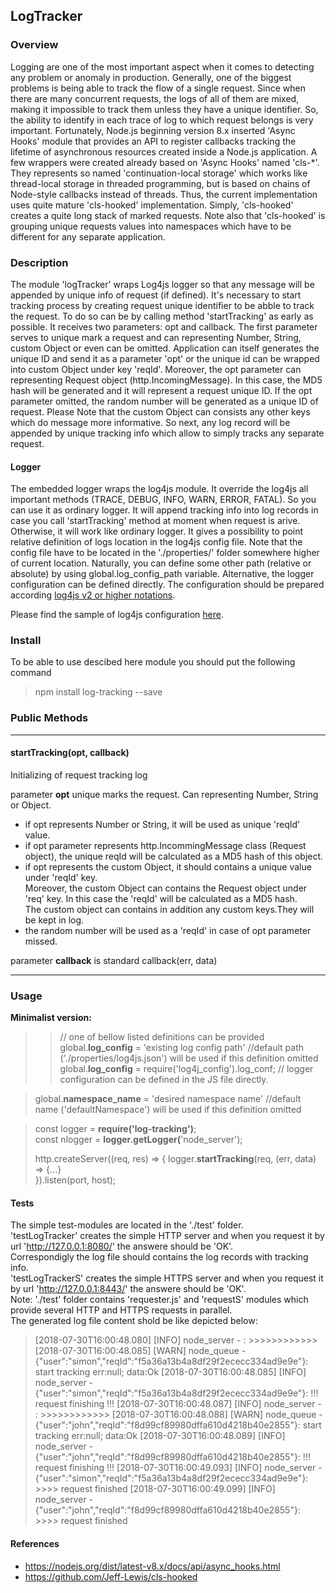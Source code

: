## LogTracker ##
### Overview ###
Logging are one of the most important aspect when it comes to detecting any problem or anomaly in production. Generally, one of the biggest problems is being able to track the flow of a single request. Since when there are many concurrent requests, the logs of all of them are mixed, making it impossible to track them unless they have a unique identifier.
So, the ability to identify in each trace of log to which request belongs is very important. Fortunately, Node.js beginning version 8.x inserted 'Async Hooks' module that provides an API to register callbacks tracking the lifetime of asynchronous resources created inside a Node.js application. A few wrappers were created already based on 'Async Hooks' named 'cls-*'. They represents so named 'continuation-local storage' which works like thread-local storage in threaded programming, but is based on chains of Node-style callbacks instead of threads. 
Thus, the current implementation uses quite mature 'cls-hooked' implementation. Simply, 'cls-hooked' creates a quite long stack of marked requests. Note also that 'cls-hooked' is grouping unique requests values into namespaces which have to be different for any separate application.
### Description ###
The module 'logTracker' wraps Log4js logger so that any message will be appended by unique info of request (if defined).
It's necessary to start tracking process by creating request unique identifier to be abble to track the request. 
To do so can be by calling method 'startTracking'  as early as possible. It receives two parameters: opt and callback.
The first parameter serves to unique mark a request and can representing Number, String, custom Object or even can be omitted. Application can itself generates the unique ID and send it as a parameter 'opt' or the unique id can be wrapped into custom Object under key 'reqId'. 
Moreover, the opt parameter can representing Request object (http.IncomingMessage). In this case, the MD5 hash will be generated and it will represent a request unique ID. If the opt parameter omitted, the random number will be generated as a unique ID of request.
Please Note that the custom Object can consists any other keys which do message more informative.
So next, any log record will be appended by unique tracking info which allow to simply tracks any separate request.
#### Logger ####
The embedded logger wraps the log4js module. It override the log4js all important methods (TRACE, DEBUG, INFO, WARN, ERROR, FATAL). So you can use it as ordinary logger. It will append tracking info into log records in case you call 'startTracking' method at moment when request is arive. Otherwise, it will work like ordinary logger. 
It gives a possibility to point relative definition of logs location  in the log4js config file. Note that the config file have to be located in the './properties/' folder somewhere higher of current location. Naturally, you can define some other path (relative or absolute) by using global.log_config_path variable.
Alternative, the logger configuration can be defined directly.
The configuration should be prepared according [log4js v2 or higher notations](https://github.com/log4js-node/log4js-node).  

Please find the sample of log4js configuration [here](https://www.screencast.com/t/lH3lUkwL).

### Install ###
To be able to use descibed here module you should put the following command 
>npm install log-tracking --save

### Public Methods ###

***

#### startTracking(opt, callback) ####
Initializing of request tracking log  
  
parameter **opt** unique marks the request. Can representing  Number, String or Object.   

- if opt represents Number or String, it will be used as unique 'reqId' value.
- if opt parameter represents http.IncommingMessage class (Request object), the unique reqId will be calculated as a MD5 hash of this object.<br>
- if opt represents the custom Object, it should contains a unique value under 'reqId' key.  
    Moreover, the custom Object can contains the Request object under 'req' key. In this case the 'reqId' will be calculated as a MD5 hash.  
    The custom object can contains in addition any custom keys.They will be kept in log.
- the random number will be used as a 'reqId' in case of opt parameter missed.  

parameter **callback** is standard callback(err, data)

***

### Usage ###
**Minimalist version:**

>> // one of bellow listed definitions can be provided
>>global.**log_config** = 'existing log config path' //default path ('./properties/log4js.json') will be used if this definition omitted  
>>global.**log_config** = require('log4j_config').log_conf; // logger configuration can be defined in the JS file directly.  

>global.**namespace_name** = 'desired namespace name'  //default name ('defaultNamespace') will be used if this definition omitted  
  
>const logger = **require('log-tracking')**;  
>const nlogger = **logger.getLogger(**'node_server');
>
>http.createServer((req, res) => {
>    logger.**startTracking**(req, (err, data) => {...}    
>}).listen(port, host);
>	
#### Tests ####
The simple test-modules are located in the './test' folder.  
'testLogTracker' creates the simple HTTP server and when you request it by url 'http://127.0.0.1:8080/' the answere should be 'OK'.   
Correspondigly the log file should contains the log records with tracking info.  
'testLogTrackerS' creates the simple HTTPS server and when you request it by url 'http://127.0.0.1:8443/' the answere should be 'OK'.   
Note: './test' folder contains 'requester.js' and 'requestS' modules which provide several HTTP and HTTPS requests in parallel.  
The generated log file content shold be like depicted below:

>[2018-07-30T16:00:48.080] [INFO] node_server - : >>>>>>>>>>>>
>[2018-07-30T16:00:48.085] [WARN] node_queue - {"user":"simon","reqId":"f5a36a13b4a8df29f2ececc334ad9e9e"}: start tracking err:null; data:Ok
>[2018-07-30T16:00:48.085] [INFO] node_server - {"user":"simon","reqId":"f5a36a13b4a8df29f2ececc334ad9e9e"}: !!! request finishing !!!
>[2018-07-30T16:00:48.087] [INFO] node_server - : >>>>>>>>>>>>
>[2018-07-30T16:00:48.088] [WARN] node_queue - {"user":"john","reqId":"f8d99cf89980dffa610d4218b40e2855"}: start tracking err:null; data:Ok
>[2018-07-30T16:00:48.089] [INFO] node_server - {"user":"john","reqId":"f8d99cf89980dffa610d4218b40e2855"}: !!! request finishing !!!
>[2018-07-30T16:00:49.093] [INFO] node_server - {"user":"simon","reqId":"f5a36a13b4a8df29f2ececc334ad9e9e"}: >>>> request finished
>[2018-07-30T16:00:49.099] [INFO] node_server - {"user":"john","reqId":"f8d99cf89980dffa610d4218b40e2855"}: >>>> request finished
>
#### References ####
- https://nodejs.org/dist/latest-v8.x/docs/api/async_hooks.html
- https://github.com/Jeff-Lewis/cls-hooked